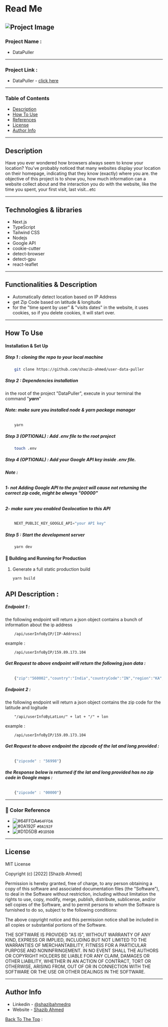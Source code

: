# Read Me



![Project Image](https://user-images.githubusercontent.com/62770500/188496559-4dcc028e-f158-4c56-a37a-62189a5495d5.png)
---

### Project Name :

- DataPuller

---

### Project Link :

- DataPuller - [click here](https://charming-crepe-c4e9d2.netlify.app/)

---

### Table of Contents

- [Description](#description)
- [How To Use](#how-to-use)
- [References](#references)
- [License](#license)
- [Author Info](#author-info)

---

## Description

Have you ever wondered how browsers always seem to know your location? You’ve probably noticed that many websites display your location on their homepage, indicating that they know (exactly) where you are. the objective of this project is to show you, how much information can a website collect about and the interaction you do with the website, like the time you spent, your first visit, last visit...etc

---
## Technologies & libraries

- Next.js
- TypeScript
- Tailwind CSS
- Nodejs
- Google API
- cookie-cutter
- detect-browser
- detect-gpu
- react-leaflet
---

## Functionalities & Description

- Automatically detect location based on IP Address
- get Zip Code based on latitude & longitude
- for the "time spent by user" & "visits dates" in the website, it uses cookies, so if you delete cookies, it will start over.



---

## How To Use

#### Installation & Set Up
##### Step 1 : cloning the repo to your local machine

```sh
    git clone https://github.com/shazib-ahmed/user-data-puller
```

##### Step 2 : Dependencies installation
in the root of the project "DataPuller", execute in your terminal the command "***yarn***"

###### ***Note: make sure you installed node & yarn package manager***

```bash
    yarn
```

##### Step 3 (OPTIONAL) : Add .env file to the root project 
 
```bash
    touch .env
```

##### Step 4 (OPTIONAL) : Add your Google API key inside .env file.

###### ***Note :***
###### ***1- not Adding Google API to the project will cause not returning the correct zip code, might be always "00000"***
###### ***2- make sure you enabled Geolocation to this API***

```Javascript
    NEXT_PUBLIC_KEY_GOOGLE_API="your API key"
```

##### Step 5 : Start the development server

```sh
    yarn dev
```

#### 🚀 Building and Running for Production

1. Generate a full static production build

   ```sh
   yarn build
   ```

## API Description :
##### Endpoint 1 :
the following endpoint will return a json object contains a bunch of information about the ip address  

```api
    /api/userInfoByIP/[IP-Address]
```
example :

```api
    /api/userInfoByIP/159.89.173.104
```
###### ***Get Request to above endpoint will return the following json data :***
```JavaScript
    {"zip":"560002","country":"India","countryCode":"IN","region":"KA","regionName":"Karnataka","city":"Bengaluru","datetime":"9/6/2022, 1:24:30 AM","lat":12.9634,"lon":77.5855,"timezone":"Asia/Kolkata","isp":"DigitalOcean, LLC","org":"Digital Ocean","as":"AS14061 DigitalOcean, LLC","query":"159.89.173.104"}
```

##### Endpoint 2 :
the following endpoint will return a json object contains the zip code for the latitude and logitude

```api
    "/api/userInfoByLatLon/" + lat + "/" + lon
```
example :

```api
    /api/userInfoByIP/159.89.173.104
```
###### ***Get Request to above endpoint the zipcode of the lat and long provided :***
```JavaScript
    {"zipcode" : "56998"}
```
###### ***the Response below is returned if the lat and long provided has no zip code in Google maps :***
```JavaScript
    {"zipcode" : "00000"}
```
---
### 🎨 Color Reference

- ![#64FFDA](https://via.placeholder.com/15/64FFDA/64FFDA.png)`#64FFDA`
- ![#0A192F](https://via.placeholder.com/15/0A192F/0A192F.png) `#0A192F`
- ![#D1D5DB](https://via.placeholder.com/15/D1D5DB/D1D5DB.png) `#D1D5DB`


---

## License

MIT License

Copyright (c) [2022] [Shazib Ahmed]

Permission is hereby granted, free of charge, to any person obtaining a copy
of this software and associated documentation files (the "Software"), to deal
in the Software without restriction, including without limitation the rights
to use, copy, modify, merge, publish, distribute, sublicense, and/or sell
copies of the Software, and to permit persons to whom the Software is
furnished to do so, subject to the following conditions:

The above copyright notice and this permission notice shall be included in all
copies or substantial portions of the Software.

THE SOFTWARE IS PROVIDED "AS IS", WITHOUT WARRANTY OF ANY KIND, EXPRESS OR
IMPLIED, INCLUDING BUT NOT LIMITED TO THE WARRANTIES OF MERCHANTABILITY,
FITNESS FOR A PARTICULAR PURPOSE AND NONINFRINGEMENT. IN NO EVENT SHALL THE
AUTHORS OR COPYRIGHT HOLDERS BE LIABLE FOR ANY CLAIM, DAMAGES OR OTHER
LIABILITY, WHETHER IN AN ACTION OF CONTRACT, TORT OR OTHERWISE, ARISING FROM,
OUT OF OR IN CONNECTION WITH THE SOFTWARE OR THE USE OR OTHER DEALINGS IN THE
SOFTWARE.



---

## Author Info

- Linkedin - [@shazibahmedrq](https://www.linkedin.com/in/shazibahmedrq/)
- Website - [Shazib Ahmed](https://shazib.vercel.app/)

[Back To The Top](#description) :

